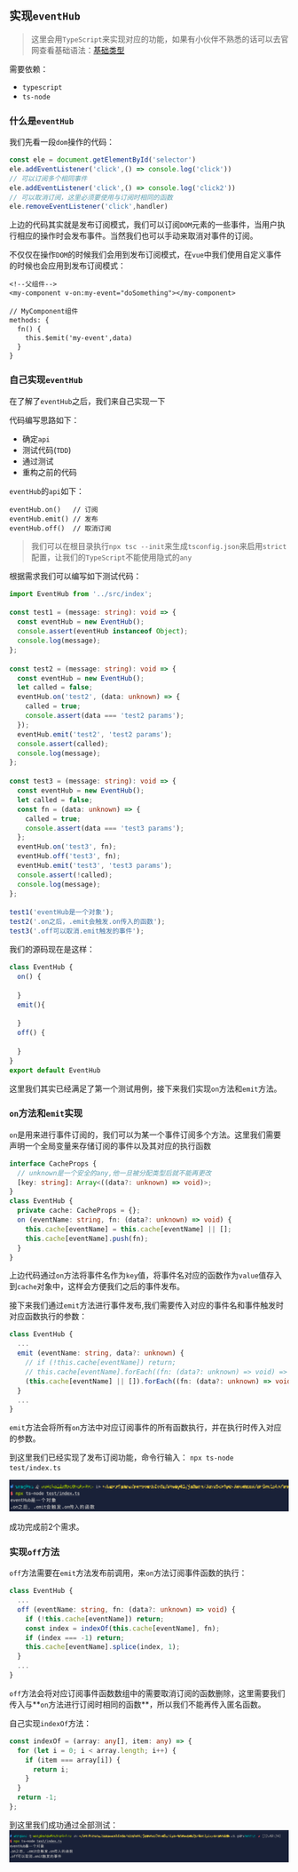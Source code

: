 ## 实现`eventHub`
> 这里会用`TypeScript`来实现对应的功能，如果有小伙伴不熟悉的话可以去官网查看基础语法：[基础类型](https://www.tslang.cn/docs/handbook/basic-types.html)

需要依赖：  
* `typescript`
* `ts-node`

### 什么是`eventHub`
我们先看一段`dom`操作的代码：  
```js
const ele = document.getElementById('selector')
ele.addEventListener('click',() => console.log('click'))
// 可以订阅多个相同事件
ele.addEventListener('click',() => console.log('click2'))
// 可以取消订阅，这里必须要使用与订阅时相同的函数
ele.removeEventListener('click',handler)
```
上边的代码其实就是发布订阅模式，我们可以订阅`DOM`元素的一些事件，当用户执行相应的操作时会发布事件。当然我们也可以手动来取消对事件的订阅。

不仅仅在操作`DOM`的时候我们会用到发布订阅模式，在`vue`中我们使用自定义事件的时候也会应用到发布订阅模式：  
```vue
<!--父组件-->
<my-component v-on:my-event="doSomething"></my-component>

// MyComponent组件
methods: {
  fn() {
    this.$emit('my-event',data)
  }
}
```

### 自己实现`eventHub`
在了解了`eventHub`之后，我们来自己实现一下

代码编写思路如下：
* 确定`api`
* 测试代码(`TDD`)
* 通过测试
* 重构之前的代码

`eventHub`的`api`如下：  
```text
eventHub.on()   // 订阅
eventHub.emit() // 发布
eventHub.off()  // 取消订阅
```
> 我们可以在根目录执行`npx tsc --init`来生成`tsconfig.json`来启用`strict`配置，让我们的`TypeScript`不能使用隐式的`any`

根据需求我们可以编写如下测试代码：  

```typescript
import EventHub from '../src/index';

const test1 = (message: string): void => {
  const eventHub = new EventHub();
  console.assert(eventHub instanceof Object);
  console.log(message);
};

const test2 = (message: string): void => {
  const eventHub = new EventHub();
  let called = false;
  eventHub.on('test2', (data: unknown) => {
    called = true;
    console.assert(data === 'test2 params');
  });
  eventHub.emit('test2', 'test2 params');
  console.assert(called);
  console.log(message);
};

const test3 = (message: string): void => {
  const eventHub = new EventHub();
  let called = false;
  const fn = (data: unknown) => {
    called = true;
    console.assert(data === 'test3 params');
  };
  eventHub.on('test3', fn);
  eventHub.off('test3', fn);
  eventHub.emit('test3', 'test3 params');
  console.assert(!called);
  console.log(message);
};

test1('eventHub是一个对象');
test2('.on之后，.emit会触发.on传入的函数');
test3('.off可以取消.emit触发的事件');
```

我们的源码现在是这样：  
```typescript
class EventHub {
  on() {
  
  }
  emit(){
  
  }
  off() {
  
  }
}
export default EventHub
```

这里我们其实已经满足了第一个测试用例，接下来我们实现`on`方法和`emit`方法。

### `on`方法和`emit`实现
`on`是用来进行事件订阅的，我们可以为某一个事件订阅多个方法。这里我们需要声明一个全局变量来存储订阅的事件以及其对应的执行函数
```typescript
interface CacheProps {
  // unknown是一个安全的any,他一旦被分配类型后就不能再更改
  [key: string]: Array<((data?: unknown) => void)>;
}
class EventHub {
  private cache: CacheProps = {};
  on (eventName: string, fn: (data?: unknown) => void) {
    this.cache[eventName] = this.cache[eventName] || [];
    this.cache[eventName].push(fn);
  }
}
```

上边代码通过`on`方法将事件名作为`key`值，将事件名对应的函数作为`value`值存入到`cache`对象中，这样会方便我们之后的事件发布。

接下来我们通过`emit`方法进行事件发布,我们需要传入对应的事件名和事件触发时对应函数执行的参数：  
```typescript
class EventHub {
  ...
  emit (eventName: string, data?: unknown) {
    // if (!this.cache[eventName]) return;
    // this.cache[eventName].forEach((fn: (data?: unknown) => void) => fn(data));
    (this.cache[eventName] || []).forEach((fn: (data?: unknown) => void) => fn(data));
  }
  ...
}
```
`emit`方法会将所有`on`方法中对应订阅事件的所有函数执行，并在执行时传入对应的参数。

到这里我们已经实现了发布订阅功能，命令行输入： `npx ts-node test/index.ts`

![](https://raw.githubusercontent.com/wangkaiwd/drawing-bed/master/advanced-js-eventHub-test-onemit.png)

成功完成前2个需求。

### 实现`off`方法
`off`方法需要在`emit`方法发布前调用，来`on`方法订阅事件函数的执行：
```typescript
class EventHub {
  ...
  off (eventName: string, fn: (data?: unknown) => void) {
    if (!this.cache[eventName]) return;
    const index = indexOf(this.cache[eventName], fn);
    if (index === -1) return;
    this.cache[eventName].splice(index, 1);
  }
  ...
}
```  
`off`方法会将对应订阅事件函数数组中的需要取消订阅的函数删除，这里需要我们传入与**`on`方法进行订阅时相同的函数**，所以我们不能再传入匿名函数。


自己实现`indexOf`方法：  
```typescript
const indexOf = (array: any[], item: any) => {
  for (let i = 0; i < array.length; i++) {
    if (item === array[i]) {
      return i;
    }
  }
  return -1;
};
```

到这里我们成功通过全部测试：  
![](https://raw.githubusercontent.com/wangkaiwd/drawing-bed/master/advanced-js-eventHub-all-test.png)
